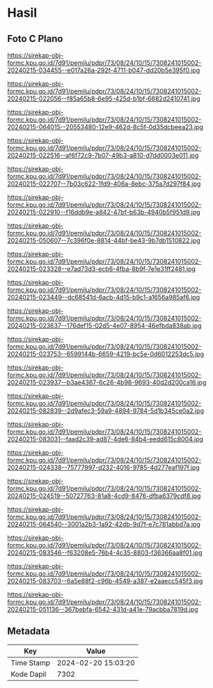 # Hasil

## Foto C Plano

https://sirekap-obj-formc.kpu.go.id/7d91/pemilu/pdpr/73/08/24/10/15/7308241015002-20240215-034455--e017a26a-292f-4711-b047-dd20b5e395f0.jpg

https://sirekap-obj-formc.kpu.go.id/7d91/pemilu/pdpr/73/08/24/10/15/7308241015002-20240215-022056--f85a65b8-6e95-425d-b1bf-6682d2410741.jpg

https://sirekap-obj-formc.kpu.go.id/7d91/pemilu/pdpr/73/08/24/10/15/7308241015002-20240215-064015--20553480-12e9-462d-8c5f-0d35dcbeea23.jpg

https://sirekap-obj-formc.kpu.go.id/7d91/pemilu/pdpr/73/08/24/10/15/7308241015002-20240215-022516--af6f72c9-7b07-49b3-a810-d7dd0003e011.jpg

https://sirekap-obj-formc.kpu.go.id/7d91/pemilu/pdpr/73/08/24/10/15/7308241015002-20240215-022707--7b03c622-1fd9-406a-8ebc-375a7d297f84.jpg

https://sirekap-obj-formc.kpu.go.id/7d91/pemilu/pdpr/73/08/24/10/15/7308241015002-20240215-022910--f16ddb9e-a842-47bf-b63b-4940b5f951d9.jpg

https://sirekap-obj-formc.kpu.go.id/7d91/pemilu/pdpr/73/08/24/10/15/7308241015002-20240215-050607--7c396f0e-8814-44bf-be43-9b7db1510822.jpg

https://sirekap-obj-formc.kpu.go.id/7d91/pemilu/pdpr/73/08/24/10/15/7308241015002-20240215-023328--e7ad73d3-ecb6-4fba-8b9f-7e1e31ff2481.jpg

https://sirekap-obj-formc.kpu.go.id/7d91/pemilu/pdpr/73/08/24/10/15/7308241015002-20240215-023449--dc68541d-6acb-4d15-b9c1-a1656a985af6.jpg

https://sirekap-obj-formc.kpu.go.id/7d91/pemilu/pdpr/73/08/24/10/15/7308241015002-20240215-023637--176def15-02d5-4e07-8954-46efbda838ab.jpg

https://sirekap-obj-formc.kpu.go.id/7d91/pemilu/pdpr/73/08/24/10/15/7308241015002-20240215-023753--6599144b-6659-4219-bc5e-0d6012253dc5.jpg

https://sirekap-obj-formc.kpu.go.id/7d91/pemilu/pdpr/73/08/24/10/15/7308241015002-20240215-023937--b3ae4367-6c26-4b98-9693-40d2d200ca16.jpg

https://sirekap-obj-formc.kpu.go.id/7d91/pemilu/pdpr/73/08/24/10/15/7308241015002-20240215-082839--2d9afec3-59a9-4894-9784-5d1b345ce0a2.jpg

https://sirekap-obj-formc.kpu.go.id/7d91/pemilu/pdpr/73/08/24/10/15/7308241015002-20240215-083031--faad2c39-ad87-4de6-84b4-eedd615c8004.jpg

https://sirekap-obj-formc.kpu.go.id/7d91/pemilu/pdpr/73/08/24/10/15/7308241015002-20240215-024338--75777997-d232-4016-9785-4d277eaf197f.jpg

https://sirekap-obj-formc.kpu.go.id/7d91/pemilu/pdpr/73/08/24/10/15/7308241015002-20240215-024519--50727763-81a8-4cd9-8476-dfba6379cdf8.jpg

https://sirekap-obj-formc.kpu.go.id/7d91/pemilu/pdpr/73/08/24/10/15/7308241015002-20240215-064540--3001a2b3-1a92-42db-9d7f-e7c781abbd7a.jpg

https://sirekap-obj-formc.kpu.go.id/7d91/pemilu/pdpr/73/08/24/10/15/7308241015002-20240215-083546--f63208e5-76b4-4c35-8803-f36366aa8f01.jpg

https://sirekap-obj-formc.kpu.go.id/7d91/pemilu/pdpr/73/08/24/10/15/7308241015002-20240215-083703--6a5e88f2-c96b-4549-a387-e2aaecc545f3.jpg

https://sirekap-obj-formc.kpu.go.id/7d91/pemilu/pdpr/73/08/24/10/15/7308241015002-20240215-051136--367bebfa-6542-431d-a41e-79acbba7819d.jpg


## Metadata

| Key        | Value               |
| ---------- | ------------------- |
| Time Stamp | 2024-02-20 15:03:20 |
| Kode Dapil | 7302                |



